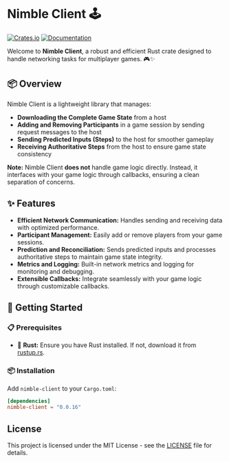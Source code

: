 # Nimble Client 🕹️

[![Crates.io](https://img.shields.io/crates/v/nimble-client)](https://crates.io/crates/nimble-client)
[![Documentation](https://docs.rs/nimble-client/badge.svg)](https://docs.rs/nimble-client)

Welcome to **Nimble Client**, a robust and efficient Rust crate designed to handle networking tasks for multiplayer games. 🎮✨

## 📦 Overview

Nimble Client is a lightweight library that manages:

- **Downloading the Complete Game State** from a host
- **Adding and Removing Participants** in a game session by sending request messages to the host
- **Sending Predicted Inputs (Steps)** to the host for smoother gameplay
- **Receiving Authoritative Steps** from the host to ensure game state consistency

**Note:** Nimble Client **does not** handle game logic directly. Instead, it interfaces with your game logic through callbacks, ensuring a clean separation of concerns.

## ✨ Features

- **Efficient Network Communication:** Handles sending and receiving data with optimized performance.
- **Participant Management:** Easily add or remove players from your game sessions.
- **Prediction and Reconciliation:** Sends predicted inputs and processes authoritative steps to maintain game state integrity.
- **Metrics and Logging:** Built-in network metrics and logging for monitoring and debugging.
- **Extensible Callbacks:** Integrate seamlessly with your game logic through customizable callbacks.

## 🚀 Getting Started

### 📋 Prerequisites

- 🦀 **Rust:** Ensure you have Rust installed. If not, download it from [rustup.rs](https://rustup.rs/).

### 📦 Installation

Add `nimble-client` to your `Cargo.toml`:

```toml
[dependencies]
nimble-client = "0.0.16"
```

## License

This project is licensed under the MIT License - see the [LICENSE](LICENSE) file for details.
